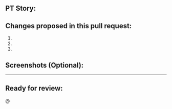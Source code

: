 ## PT Story: 


## Changes proposed in this pull request:
1. 
2.
3.

## Screenshots (Optional):

---
## Ready for review:
@
